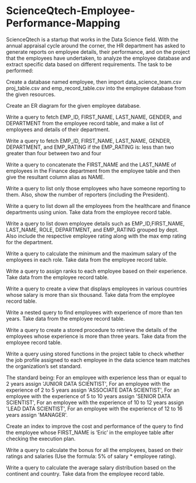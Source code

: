 # ScienceQtech-Employee-Performance-Mapping
ScienceQtech is a startup that works in the Data Science field. With the annual appraisal cycle around the corner, the HR department has asked to generate reports on employee details, their performance, and on the project that the employees have undertaken, to analyze the employee database and extract specific data based on different requirements.
The task to be performed: 

 

Create a database named employee, then import data_science_team.csv proj_table.csv and emp_record_table.csv into the employee database from the given resources.

Create an ER diagram for the given employee database.

Write a query to fetch EMP_ID, FIRST_NAME, LAST_NAME, GENDER, and DEPARTMENT from the employee record table, and make a list of employees and details of their department.

Write a query to fetch EMP_ID, FIRST_NAME, LAST_NAME, GENDER, DEPARTMENT, and EMP_RATING if the EMP_RATING is: 
less than two
greater than four 
between two and four

Write a query to concatenate the FIRST_NAME and the LAST_NAME of employees in the Finance department from the employee table and then give the resultant column alias as NAME.

Write a query to list only those employees who have someone reporting to them. Also, show the number of reporters (including the President).

Write a query to list down all the employees from the healthcare and finance departments using union. Take data from the employee record table.

Write a query to list down employee details such as EMP_ID,FIRST_NAME, LAST_NAME, ROLE, DEPARTMENT, and EMP_RATING grouped by dept. Also include the respective employee rating along with the max emp rating for the department.

Write a query to calculate the minimum and the maximum salary of the employees in each role. Take data from the employee record table.

Write a query to assign ranks to each employee based on their experience. Take data from the employee record table.

Write a query to create a view that displays employees in various countries whose salary is more than six thousand. Take data from the employee record table.

Write a nested query to find employees with experience of more than ten years. Take data from the employee record table.

Write a query to create a stored procedure to retrieve the details of the employees whose experience is more than three years. Take data from the employee record table.

Write a query using stored functions in the project table to check whether the job profile assigned to each employee in the data science team matches the organization’s set standard.

The standard being:
For an employee with experience less than or equal to 2 years assign 'JUNIOR DATA SCIENTIST',
For an employee with the experience of 2 to 5 years assign 'ASSOCIATE DATA SCIENTIST',
For an employee with the experience of 5 to 10 years assign 'SENIOR DATA SCIENTIST',
For an employee with the experience of 10 to 12 years assign 'LEAD DATA SCIENTIST',
For an employee with the experience of 12 to 16 years assign 'MANAGER'.

Create an index to improve the cost and performance of the query to find the employee whose FIRST_NAME is ‘Eric’ in the employee table after checking the execution plan.

Write a query to calculate the bonus for all the employees, based on their ratings and salaries (Use the formula: 5% of salary * employee rating).

Write a query to calculate the average salary distribution based on the continent and country. Take data from the employee record table.
